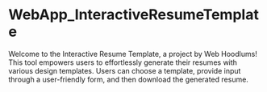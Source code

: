 # WebApp_InteractiveResumeTemplate
Welcome to the Interactive Resume Template, a project by Web Hoodlums! This tool empowers users to effortlessly generate their resumes with various design templates. Users can choose a template, provide input through a user-friendly form, and then download the generated resume.
